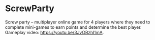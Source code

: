 # ScrewParty
 Screw party – multiplayer online game for 4 players where they need to complete mini-games to earn points and determine the best player.
 Gameplay video: https://youtu.be/3JvOBzhI1mA.

